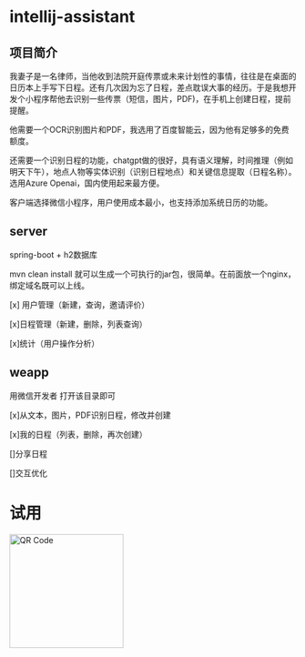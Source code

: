 # intellij-assistant

## 项目简介

我妻子是一名律师，当他收到法院开庭传票或未来计划性的事情，往往是在桌面的日历本上手写下日程。还有几次因为忘了日程，差点耽误大事的经历。于是我想开发个小程序帮他去识别一些传票（短信，图片，PDF)，在手机上创建日程，提前提醒。

他需要一个OCR识别图片和PDF，我选用了百度智能云，因为他有足够多的免费额度。

还需要一个识别日程的功能，chatgpt做的很好，具有语义理解，时间推理（例如明天下午），地点人物等实体识别（识别日程地点）和关键信息提取（日程名称）。选用Azure Openai，国内使用起来最方便。

客户端选择微信小程序，用户使用成本最小，也支持添加系统日历的功能。

## server

spring-boot + h2数据库

mvn clean install 就可以生成一个可执行的jar包，很简单。在前面放一个nginx，绑定域名既可以上线。

[x] 用户管理（新建，查询，邀请评价）

[x]日程管理（新建，删除，列表查询）

[x]统计（用户操作分析）

## weapp

用微信开发者 打开该目录即可

[x]从文本，图片，PDF识别日程，修改并创建

[x]我的日程（列表，删除，再次创建）

[]分享日程

[]交互优化

# 试用

<img style="height: 200px;" src="imgs/public.png" alt="QR Code">
